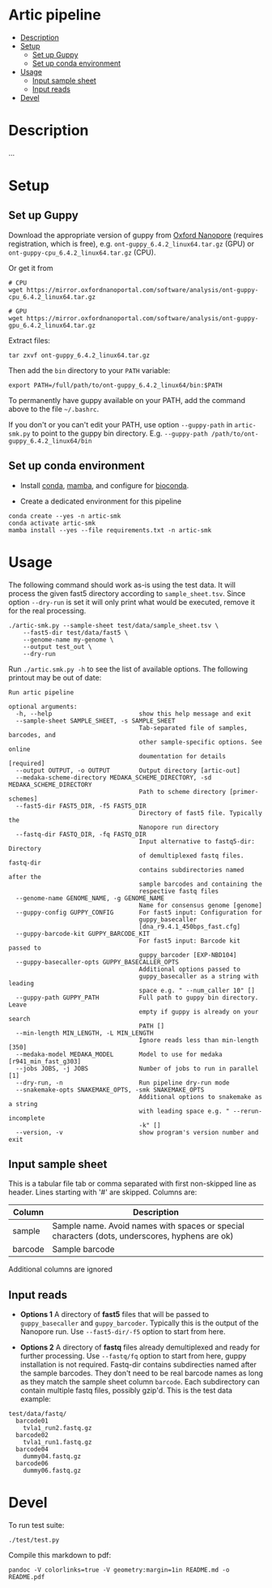 # Artic pipeline 

<!-- vim-markdown-toc GFM -->

* [Description](#description)
* [Setup](#setup)
    * [Set up Guppy](#set-up-guppy)
    * [Set up conda environment](#set-up-conda-environment)
* [Usage](#usage)
    * [Input sample sheet](#input-sample-sheet)
    * [Input reads](#input-reads)
* [Devel](#devel)

<!-- vim-markdown-toc -->

# Description

...

# Setup

## Set up Guppy

Download the appropriate version of guppy from [Oxford
Nanopore](https://community.nanoporetech.com/downloads) (requires registration,
which is free), e.g. `ont-guppy_6.4.2_linux64.tar.gz` (GPU) or
`ont-guppy-cpu_6.4.2_linux64.tar.gz` (CPU). 

Or get it from 

```
# CPU
wget https://mirror.oxfordnanoportal.com/software/analysis/ont-guppy-cpu_6.4.2_linux64.tar.gz

# GPU
wget https://mirror.oxfordnanoportal.com/software/analysis/ont-guppy-gpu_6.4.2_linux64.tar.gz
```

Extract files: 

```
tar zxvf ont-guppy_6.4.2_linux64.tar.gz
```

Then add the `bin` directory to your `PATH` variable:

```
export PATH=/full/path/to/ont-guppy_6.4.2_linux64/bin:$PATH
```

To permanently have guppy available on your PATH, add the command above to the
file `~/.bashrc`.

If you don't or you can't edit your PATH, use option `--guppy-path` in
`artic-smk.py` to point to the guppy bin directory. E.g. `--guppy-path
/path/to/ont-guppy_6.4.2_linux64/bin`

## Set up conda environment

* Install
[conda](https://docs.conda.io/projects/conda/en/latest/user-guide/install/index.html),
[mamba](https://github.com/mamba-org/mamba), and configure for
[bioconda](https://bioconda.github.io/).

* Create a dedicated environment for this pipeline

```
conda create --yes -n artic-smk
conda activate artic-smk
mamba install --yes --file requirements.txt -n artic-smk
```

# Usage

The following command should work as-is using the test data.  It will process
the given fast5 directory according to `sample_sheet.tsv`. Since option
`--dry-run` is set it will only print what would be executed, remove it for the
real processing.

```
./artic-smk.py --sample-sheet test/data/sample_sheet.tsv \
    --fast5-dir test/data/fast5 \
    --genome-name my-genome \
    --output test_out \
    --dry-run
```

Run `./artic.smk.py -h` to see the list of available options. The following
printout may be out of date:

```
Run artic pipeline

optional arguments:
  -h, --help                        show this help message and exit
  --sample-sheet SAMPLE_SHEET, -s SAMPLE_SHEET
                                    Tab-separated file of samples, barcodes, and
                                    other sample-specific options. See online
                                    doumentation for details [required]
  --output OUTPUT, -o OUTPUT        Output directory [artic-out]
  --medaka-scheme-directory MEDAKA_SCHEME_DIRECTORY, -sd MEDAKA_SCHEME_DIRECTORY
                                    Path to scheme directory [primer-schemes]
  --fast5-dir FAST5_DIR, -f5 FAST5_DIR
                                    Directory of fast5 file. Typically the
                                    Nanopore run directory
  --fastq-dir FASTQ_DIR, -fq FASTQ_DIR
                                    Input alternative to fastq5-dir: Directory
                                    of demultiplexed fastq files. fastq-dir
                                    contains subdirectories named after the
                                    sample barcodes and containing the
                                    respective fastq files
  --genome-name GENOME_NAME, -g GENOME_NAME
                                    Name for consensus genome [genome]
  --guppy-config GUPPY_CONFIG       For fast5 input: Configuration for
                                    guppy_basecaller
                                    [dna_r9.4.1_450bps_fast.cfg]
  --guppy-barcode-kit GUPPY_BARCODE_KIT
                                    For fast5 input: Barcode kit passed to
                                    guppy_barcoder [EXP-NBD104]
  --guppy-basecaller-opts GUPPY_BASECALLER_OPTS
                                    Additional options passed to
                                    guppy_basecaller as a string with leading
                                    space e.g. " --num_caller 10" []
  --guppy-path GUPPY_PATH           Full path to guppy bin directory. Leave
                                    empty if guppy is already on your search
                                    PATH []
  --min-length MIN_LENGTH, -L MIN_LENGTH
                                    Ignore reads less than min-length [350]
  --medaka-model MEDAKA_MODEL       Model to use for medaka [r941_min_fast_g303]
  --jobs JOBS, -j JOBS              Number of jobs to run in parallel [1]
  --dry-run, -n                     Run pipeline dry-run mode
  --snakemake-opts SNAKEMAKE_OPTS, -smk SNAKEMAKE_OPTS
                                    Additional options to snakemake as a string
                                    with leading space e.g. " --rerun-incomplete
                                    -k" []
  --version, -v                     show program's version number and exit

```

## Input sample sheet

This is a tabular file tab or comma separated with first non-skipped line as
header. Lines starting with '#' are skipped. Columns are:

Column | Description
-------|------------
sample | Sample name. Avoid names with spaces or special characters (dots, underscores, hyphens are ok)
barcode | Sample barcode 

Additional columns are ignored

## Input reads

* **Options 1** A directory of **fast5** files that will be passed to
  `guppy_basecaller` and `guppy_barcoder`. Typically this is the output of the
  Nanopore run. Use `--fast5-dir/-f5` option to start from here.

* **Options 2** A directory of **fastq** files already demultiplexed and ready
  for further processing. Use `--fastq/fq` option to start from here, guppy
  installation is not required. Fastq-dir contains subdirecties named after the
  sample barcodes. They don't need to be real barcode names as long as they
  match the sample sheet column `barcode`. Each subdirectory can contain
  multiple fastq files, possibly gzip'd. This is the test data example:

```
test/data/fastq/
  barcode01
    tvla1_run2.fastq.gz
  barcode02
    tvla1_run1.fastq.gz
  barcode04
    dummy04.fastq.gz
  barcode06
    dummy06.fastq.gz
```


# Devel

To run test suite:

```
./test/test.py
```

Compile this markdown to pdf:

```
pandoc -V colorlinks=true -V geometry:margin=1in README.md -o README.pdf
```
